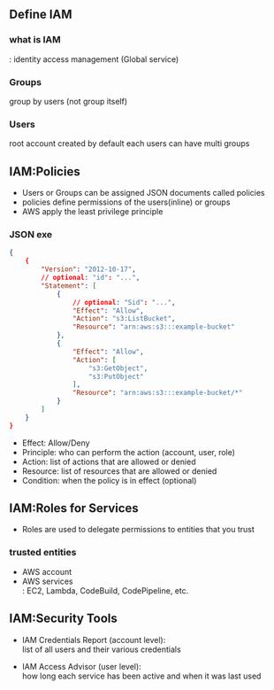 ## Define IAM

### what is IAM
: identity access management (Global service)

### Groups
group by users (not group itself)

### Users
root account created by default
each users can have multi groups

## IAM:Policies
- Users or Groups can be assigned JSON documents called policies
- policies define permissions of the users(inline) or groups
- AWS apply the least privilege principle

### JSON exe
```JSON
{
	{
		"Version": "2012-10-17",
		// optional: "id": "...",
		"Statement": [
			{
				// optional: "Sid": "...",
				"Effect": "Allow",
				"Action": "s3:ListBucket",
				"Resource": "arn:aws:s3:::example-bucket"
			},
			{
				"Effect": "Allow",
				"Action": [
					"s3:GetObject",
					"s3:PutObject"
				],
				"Resource": "arn:aws:s3:::example-bucket/*"
			}
		]
	}
}
```

- Effect: Allow/Deny
- Principle: who can perform the action (account, user, role)
- Action: list of actions that are allowed or denied
- Resource: list of resources that are allowed or denied
- Condition: when the policy is in effect (optional)

## IAM:Roles for Services
- Roles are used to delegate permissions to entities that you trust

### trusted entities
- AWS account
- AWS services  
: EC2, Lambda, CodeBuild, CodePipeline, etc.

## IAM:Security Tools
- IAM Credentials Report (account level):  
	list of all users and their various credentials

- IAM Access Advisor (user level):  
	how long each service has been active and when it was last used